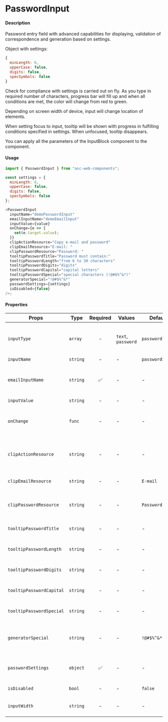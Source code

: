 # PasswordInput

#### Description

Password entry field with advanced capabilities for displaying, validation of correspondence and generation based on settings.

Object with settings:

```js
{
  minLength: 6,
  upperCase: false,
  digits: false,
  specSymbols: false
}
```

Check for compliance with settings is carried out on fly. As you type in required number of characters, progress bar will fill up and when all conditions are met, the color will change from red to green.

Depending on screen width of device, input will change location of elements.

When setting focus to input, tooltip will be shown with progress in fulfilling conditions specified in settings. When unfocused, tooltip disappears.  

You can apply all the parameters of the InputBlock component to the component.

#### Usage

```js
import { PasswordInput } from "asc-web-components";

const settings = {
  minLength: 6,
  upperCase: false,
  digits: false,
  specSymbols: false
};

<PasswordInput
  inputName="demoPasswordInput"
  emailInputName="demoEmailInput"
  inputValue={value}
  onChange={e => {
    set(e.target.value);
  }}
  clipActionResource="Copy e-mail and password"
  clipEmailResource="E-mail: "
  clipPasswordResource="Password: "
  tooltipPasswordTitle="Password must contain:"
  tooltipPasswordLength="from 6 to 30 characters"
  tooltipPasswordDigits="digits"
  tooltipPasswordCapital="capital letters"
  tooltipPasswordSpecial="special characters (!@#$%^&*)"
  generatorSpecial="!@#$%^&*"
  passwordSettings={settings}
  isDisabled={false}
/>;
```

#### Properties

| Props               | Type      | Required | Values             | Default   | Description                                               |
| ------------------- | --------- | :------: | ------------------ | --------- | --------------------------------------------------------- |
| `inputType`         | `array`   |    -     | `text`, `password` | `password`| It is necessary for correct display of values ​​inside input|
| `inputName`         | `string`  |    -     | -                  | `passwordInput`| Input name                                           |
| `emailInputName`    | `string`  |    ✅    | -                  | -         | Required to associate password field with email field     |
| `inputValue`        | `string`  |    -     | -                  | -         | Input value                                               |
| `onChange`          | `func`    |    -     | -                  | -         | Will be triggered whenever an PasswordInput typing        |
| `clipActionResource`| `string`  |    -     | -                  | -         | Translation of text for copying email data and password   |
| `clipEmailResource` | `string`  |    -     | -                  | `E-mail`  | Text translation email to copy                            |
| `clipPasswordResource`| `string`  |  -     | -                  | `Password`| Text translation password to copy                         |
| `tooltipPasswordTitle`| `string`  |  -     | -                  | -         | Text translation tooltip                                  |
| `tooltipPasswordLength`| `string`  | -     | -                  | -         | Password text translation is long tooltip                 |
| `tooltipPasswordDigits`| `string`  | -     | -                  | -         | Digit text translation tooltip                            |
| `tooltipPasswordCapital`| `string`  |-     | -                  | -         | Capital text translation tooltip                          |
| `tooltipPasswordSpecial`| `string`  |-     | -                  | -         | Special text translation tooltip                          |
| `generatorSpecial`  | `string`  |    -     | -                  | `!@#$%^&*`| Set of special characters for password generator and validator|
| `passwordSettings`  | `object`  |    ✅    | -                  | -         | Set of settings for password generator and validator      |
| `isDisabled`        | `bool`    |    -     | -                  | `false`   | Set input disabled                                        |
| `inputWidth`        | `string`  |    -     | -                  | -         | If you need to set input width manually                   |